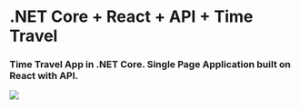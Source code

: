 # .NET Core + React + API + Time Travel

### Time Travel App in .NET Core. Single Page Application built on React with API.

<img src="https://thumbs.gfycat.com/BoringImaginativeAffenpinscher-small.gif" />
